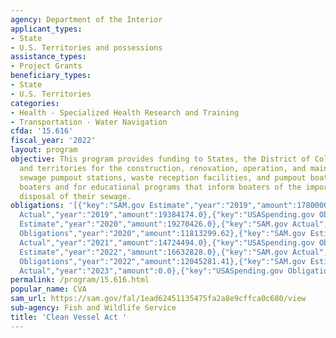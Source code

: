```yaml
---
agency: Department of the Interior
applicant_types:
- State
- U.S. Territories and possessions
assistance_types:
- Project Grants
beneficiary_types:
- State
- U.S. Territories
categories:
- Health - Specialized Health Research and Training
- Transportation - Water Navigation
cfda: '15.616'
fiscal_year: '2022'
layout: program
objective: This program provides funding to States, the District of Columbia, Commonwealths,
  and territories for the construction, renovation, operation, and maintenance of
  sewage pumpout stations, waste reception facilities, and pumpout boats for recreational
  boaters and for educational programs that inform boaters of the importance of proper
  disposal of their sewage.
obligations: '[{"key":"SAM.gov Estimate","year":"2019","amount":17800000.0},{"key":"SAM.gov
  Actual","year":"2019","amount":19384174.0},{"key":"USASpending.gov Obligations","year":"2019","amount":14227370.73},{"key":"SAM.gov
  Estimate","year":"2020","amount":19270426.0},{"key":"SAM.gov Actual","year":"2020","amount":19270426.0},{"key":"USASpending.gov
  Obligations","year":"2020","amount":11813299.62},{"key":"SAM.gov Estimate","year":"2021","amount":18000000.0},{"key":"SAM.gov
  Actual","year":"2021","amount":14724494.0},{"key":"USASpending.gov Obligations","year":"2021","amount":19140428.22},{"key":"SAM.gov
  Estimate","year":"2022","amount":16632828.0},{"key":"SAM.gov Actual","year":"2022","amount":16632828.0},{"key":"USASpending.gov
  Obligations","year":"2022","amount":12045281.41},{"key":"SAM.gov Estimate","year":"2023","amount":16000000.0},{"key":"SAM.gov
  Actual","year":"2023","amount":0.0},{"key":"USASpending.gov Obligations","year":"2023","amount":6635664.42}]'
permalink: /program/15.616.html
popular_name: CVA
sam_url: https://sam.gov/fal/1ead62451135475fa2a8e9cffca0c680/view
sub-agency: Fish and Wildlife Service
title: 'Clean Vessel Act '
---
```

